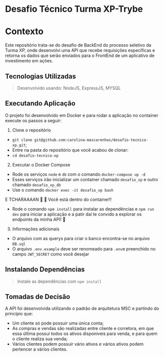 # Desafio Técnico Turma XP-Trybe

# Contexto

Este repositório trata-se do desafio de BackEnd do processo seletivo da Turma XP, onde desenvolvi uma API que recebe requisições específicas e retorna os dados que serão enviados para o FrontEnd de um aplicativo de investimento em ações.

## Tecnologias Utilizadas

> Desenvolvido usando: NodeJS, ExpressJS, MYSQL

## Executando Aplicação

O projeto foi desenvolvido em Docker e para rodar a aplicação no container execute os passos a seguir:

1. Clone o repositório
- `git clone git@github.com:carolina-mascarenhas/desafio-tecnico-xp.git`;
- Entre na pasta do repositório que você acabou de clonar:
 - `cd desafio-tecnico-xp`
 
2. Executar o Docker Compose
- Rode os serviços `node` e `db` com o comando `docker-compose up -d`
- Esses serviços irão inicializar um container chamado `desafio_xp` e outro chamado `desafio_xp_db`
- Use o comando `docker exec -it desafio_xp bash`

E TCHARAAAAN :tada: :tada: Você está dentro do container!!
- Rode o comando `npm install` para instalar as dependências e `npm run dev` para iniciar a aplicação e a patir daí te convido a explorar os endpoints da minha API! :eyes:

3. Informações adicionais

- O arquivo com as querys para criar o banco encontra-se no arquivo `DB.sql`
- O arquivo `.env.example` deve ser renomeado para `.env`e preenchido no campo `JWT_SECRET` como você desejar

## Instalando Dependências

> Instale as dependências com `npm install`

## Tomadas de Decisão

A API foi desenvolvida utilizando o padrão de arquitetura MSC e partindo do princípio que:
- Um cliente só pode possuir uma única conta;
- As compras e vendas são realizadas entre cliente e corretora, em que essa última possui todos os ativos disponiveis para venda, e para quem o cliente realiza sua venda;
- Vários clientes podem possuir vário ativos e vários ativos podem pertencer a vários clientes.